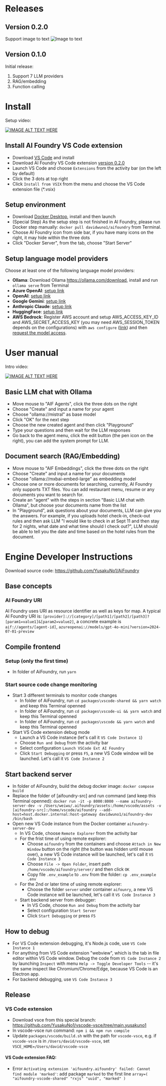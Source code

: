 # Releases
## Version 0.2.0
Support image to text
![Image to text](media/intro_image_to_text.gif)

## Version 0.1.0
Initial release:
1. Support 7 LLM providers
2. RAG/embedding
3. Function calling


# Install

Setup video:

[![IMAGE ALT TEXT HERE](https://img.youtube.com/vi/J0kkLQt_ZIU/0.jpg)](https://www.youtube.com/watch?v=J0kkLQt_ZIU)

## Install AI Foundry VS Code extension
* Download [VS Code](https://code.visualstudio.com/download) and install
* Download AI Foundry VS Code extension [version 0.2.0](https://drive.google.com/file/d/1SeksmC-PxCH1j2EFn_4lxkdY3hnbXO-c/view?usp=sharing)
* Launch VS Code and choose `Extensions` from the activity bar (on the left by default)
* Click the 3 dots at top right
* Click `Install from VSIX` from the menu and choose the VS Code extension file (*.vsix)

## Setup environment
* Download [Docker Desktop](https://www.docker.com/products/docker-desktop/), install and then launch
* (Special Step) As the setup step is not finished in AI Foundry, please run Docker step manually: `docker pull davidwuno1/aifoundry` from Terminal.
* Choose AI Foundry icon from side bar, if you have many icons on the right, it may hide within the three dots
* Click "Docker Server", from the tab, choose "Start Server"

## Setup language model providers
Choose at least one of the following language model providers: 
* **Ollama**: Download Ollama https://ollama.com/download, install and run `ollama serve` from Terminal
* **Azure OpenAI**: [setup link](https://learn.microsoft.com/en-us/azure/api-management/api-management-authenticate-authorize-azure-openai)
* **OpenAI**: [setup link](https://platform.openai.com/api-keys)
* **Google Gemini**: [setup link](https://ai.google.dev/)
* **Anthropic Claude**: [setup link](https://console.anthropic.com/settings/keys)
* **HuggingFace**: [setup link](https://huggingface.co/docs/hub/security-tokens)
* **AWS Bedrock**: Register AWS account and setup AWS_ACCESS_KEY_ID and AWS_SECRET_ACCESS_KEY (you may need AWS_SESSION_TOKEN depends on the configurations) with `aws configure` ([link](https://docs.aws.amazon.com/cli/v1/userguide/cli-configure-files.html)) and then [request the model access](https://docs.aws.amazon.com/cli/v1/userguide/cli-configure-files.html).

# User manual
Intro video:

[![IMAGE ALT TEXT HERE](https://img.youtube.com/vi/o6hagtI56-A/0.jpg)](https://www.youtube.com/watch?v=o6hagtI56-A)

## Basic LLM chat with Ollama
* Move mouse to "AIF Agents", click the three dots on the right
* Choose "Create" and input a name for your agent
* Choose "ollama://mistral" as base model
* Click "OK" for the next step
* Choose the new created agent and then click "Playground"
* Type your questions and then wait for the LLM responses
* Go back to the agent menu, click the edit button (the pen icon on the right), you can add the system prompt for LLM.
## Document search (RAG/Embedding)
* Move mouse to "AIF Embeddings", click the three dots on the right
* Choose "Create" and input a name for your documents
* Choose "ollama://mxbai-embed-large" as embedding model
* Choose one or more documents for searching, currently, AI Foundry only supports TXT files. You can add restaurant menu, resume or any documents you want to search for.
* Create an "agent" with the steps in section "Basic LLM chat with Ollama", but choose your documents name from the list
* In "Playground", ask questions about your documents, LLM can give you the answers. For example, if you uploads hotel check-in, check-out rules and then ask LLM "I would like to check in at Sept 11 and then stay for 2 nights, what date and what time should I check out?", LLM should be able to tell you the date and time based on the hotel rules from the document.

# Engine Developer Instructions
Download source code: https://github.com/YusakuNo1/AiFoundry

## Base concepts
### AI Foundry URI
AI Foundry uses URI as resource identifier as well as keys for map. A typical AI Foundry URI is: `[provider]://[category]/[path1]/[path2]/[path3]?[param1=value1]&[param2=value2]`, a concrete example is `aif://agents/[agent-id]`, `azureopenai://models/gpt-4o-mini?version=2024-07-01-preview`

## Compile frontend
### Setup (only the first time)
* In folder of AiFoundry, run `yarn`
### Start source code change monitoring
* Start 3 different terminals to monitor code changes
  * In folder of AiFoundry, run `cd packages\vscode-shared && yarn watch` and keep this Terminal openned
  * In folder of AiFoundry, run `cd packages\vscode-ui && yarn watch` and keep this Terminal openned
  * In folder of AiFoundry, run `cd packages\vscode && yarn watch` and keep this Terminal openned
* Start VS Code extension debug mode
  * Launch a VS Code instance (let's call it `VS Code Instance 1`)
  * Choose `Run and Debug` from the activity bar
  * Select configuration `Launch VSCode Ext AI Foundry`
  * Click `Start Debugging` or press `F5`, a new VS Code window will be launched. Let's call it `VS Code Instance 2`

## Start backend server
* In folder of AiFoundry, build the debug docker image: `docker compose build`
* Replace the folder of [aifoundry-src] and run command (and keep this Terminal openned): `docker run -it -p 8000:8000 --name aifoundry-server-dev -v /Users/weiwu/.aifoundry/assets:/home/vscode/assets -v [aifoundry-src]:/home/vscode/aifoundry --add-host=host.docker.internal:host-gateway davidwuno1/aifoundry-dev /bin/bash`
* Open new VS Code instance from the Docker container `aifoundry-server-dev`
  * In VS Code, choose `Remote Explorer` from the activity bar
  * For the frist time of using remote explorer:
    * Choose `aifoundry` from the containers and choose `Attach in New Window` button on the right (the button was hidden until mouse over), a new VS Code instance will be launched, let's call it `VS Code Instance 3`
    * Choose `File -> Open Folder`, insert path `/home/vscode/aifoundry/server/` and then click `OK`
    * Copy file `.env_example` to `.env` from the folder: `cp .env_example .env`
  * For the 2nd or later time of using remote explorer:
    * Choose the folder `server` under container `aifounry`, a new VS Code instance will be launched, let's call it `VS Code Instance 3`
  * Start backend server from debugger:
    * In VS Code, choose `Run and Debug` from the activity bar
    * Select configuration `Start Server`
    * Click `Start Debugging` or press `F5`

## How to debug
* For VS Code extension debugging, it's Node.js code, use `VS Code Instance 1`
* For anything from VS Code extension "webview", which is the tab in file editor within VS Code window. Debug the code from `VS Code Instance 2` by launching `Inspect` with menu `Help -> Toggle Developer Tools` -- it's the same inspect like Chromium/Chrome/Edge, because VS Code is an Electron app.
* For backend debugging, use `VS Code Instance 3`

## Release
### VS Code extension
* Download vsce from this special branch: https://github.com/YusakuNo1/vscode-vsce/tree/main.yusakuno1
* In vscode-vsce run command: `npm i && npm run compile`
* Update `packages/vscode/build.sh` with the path for `vscode-vsce`, e.g. if `vscode-vsce` is in `/Users/david/vscode-vsce`, set `VSCE_HOME=/Users/david/vscode-vsce`
#### VS Code extension FAQ:
* Error `Activating extension 'aifoundry.aifoundry' failed: Cannot find module 'marked'`: add package `marked` to the first line `array=( "aifoundry-vscode-shared" "rxjs" "uuid", "marked" )` 
